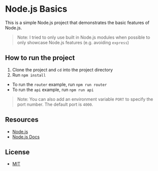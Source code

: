 # Node.js Basics

This is a simple Node.js project that demonstrates the basic features of Node.js.

> Note: I tried to only use built in Node.js modules when possible to only showcase Node.js features (e.g. avoiding `express`)

## How to run the project

1. Clone the project and `cd` into the project directory
2. Run `npm install`

- To run the `router` example, run `npm run router`
- To run the `api` example, run `npm run api`

> Note: You can also add an environment variable `PORT` to specify the port number. The default port is `4000`.

## Resources

- [Node.js](https://nodejs.org/)
- [Node.js Docs](https://nodejs.org/en/docs/)

## License

- [MIT](LICENSE.md)
